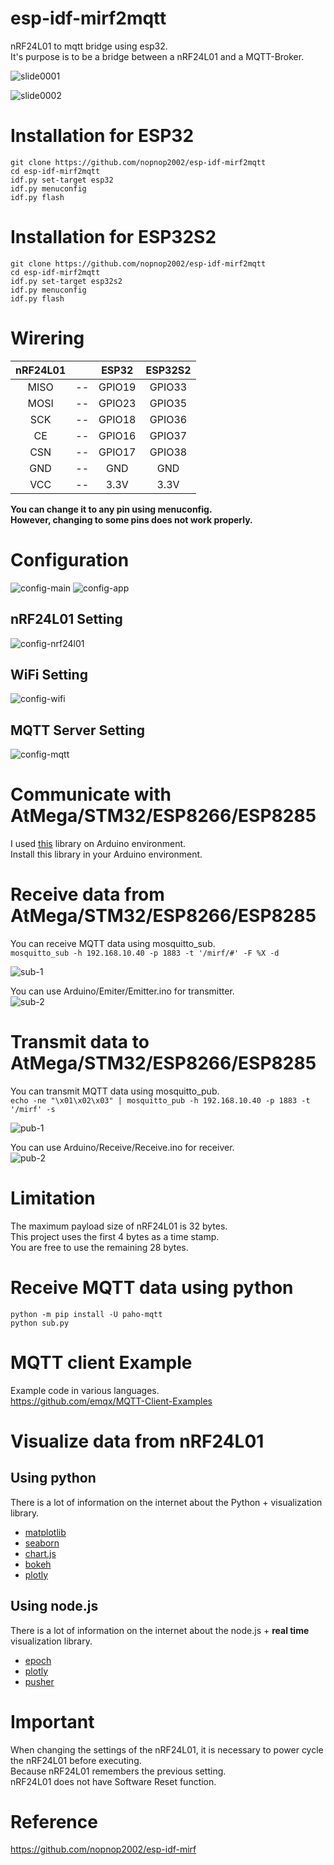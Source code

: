 # esp-idf-mirf2mqtt
nRF24L01 to mqtt bridge using esp32.   
It's purpose is to be a bridge between a nRF24L01 and a MQTT-Broker.    

![slide0001](https://user-images.githubusercontent.com/6020549/124595955-a33ed300-de9c-11eb-898d-e8cc4e8712fb.jpg)

![slide0002](https://user-images.githubusercontent.com/6020549/124596589-6b845b00-de9d-11eb-8279-83ee578cd872.jpg)


# Installation for ESP32

```
git clone https://github.com/nopnop2002/esp-idf-mirf2mqtt
cd esp-idf-mirf2mqtt
idf.py set-target esp32
idf.py menuconfig
idf.py flash
```

# Installation for ESP32S2

```
git clone https://github.com/nopnop2002/esp-idf-mirf2mqtt
cd esp-idf-mirf2mqtt
idf.py set-target esp32s2
idf.py menuconfig
idf.py flash
```

# Wirering

|nRF24L01||ESP32|ESP32S2|
|:-:|:-:|:-:|:-:|
|MISO|--|GPIO19|GPIO33|
|MOSI|--|GPIO23|GPIO35|
|SCK|--|GPIO18|GPIO36|
|CE|--|GPIO16|GPIO37|
|CSN|--|GPIO17|GPIO38|
|GND|--|GND|GND|
|VCC|--|3.3V|3.3V|

__You can change it to any pin using menuconfig.__   
__However, changing to some pins does not work properly.__


# Configuration

![config-main](https://user-images.githubusercontent.com/6020549/124592504-830d1500-de98-11eb-95b7-9787323a645f.jpg)
![config-app](https://user-images.githubusercontent.com/6020549/124592510-856f6f00-de98-11eb-8413-254b1c448530.jpg)

## nRF24L01 Setting
![config-nrf24l01](https://user-images.githubusercontent.com/6020549/124592589-95874e80-de98-11eb-8953-db44222a685d.jpg)

## WiFi Setting
![config-wifi](https://user-images.githubusercontent.com/6020549/124592651-a46e0100-de98-11eb-90eb-2ded527454fe.jpg)

## MQTT Server Setting
![config-mqtt](https://user-images.githubusercontent.com/6020549/124592695-afc12c80-de98-11eb-9675-814f2ae3d931.jpg)

# Communicate with AtMega/STM32/ESP8266/ESP8285   
I used [this](https://github.com/nopnop2002/Arduino-STM32-nRF24L01) library on Arduino environment.   
Install this library in your Arduino environment.   

# Receive data from AtMega/STM32/ESP8266/ESP8285   
You can receive MQTT data using mosquitto_sub.   
```mosquitto_sub -h 192.168.10.40 -p 1883 -t '/mirf/#' -F %X -d```

![sub-1](https://user-images.githubusercontent.com/6020549/124592770-c8c9dd80-de98-11eb-85a0-f4a84c7fd7b1.jpg)

You can use Arduino/Emiter/Emitter.ino for transmitter.   
![sub-2](https://user-images.githubusercontent.com/6020549/124592766-c8314700-de98-11eb-8463-c9ff4b79e4cd.jpg)

# Transmit data to AtMega/STM32/ESP8266/ESP8285   
You can transmit MQTT data using mosquitto_pub.   
```echo -ne "\x01\x02\x03" | mosquitto_pub -h 192.168.10.40 -p 1883 -t '/mirf' -s```

![pub-1](https://user-images.githubusercontent.com/6020549/124592898-f2830480-de98-11eb-8544-e6d53ded2db9.jpg)

You can use Arduino/Receive/Receive.ino for receiver.   
![pub-2](https://user-images.githubusercontent.com/6020549/124592904-f31b9b00-de98-11eb-8905-1a6bdbe5706d.jpg)

# Limitation   
The maximum payload size of nRF24L01 is 32 bytes.   
This project uses the first 4 bytes as a time stamp.   
You are free to use the remaining 28 bytes.   

# Receive MQTT data using python
```
python -m pip install -U paho-mqtt
python sub.py
```

# MQTT client Example
Example code in various languages.   
https://github.com/emqx/MQTT-Client-Examples


# Visualize data from nRF24L01   

## Using python
There is a lot of information on the internet about the Python + visualization library.   
- [matplotlib](https://matplotlib.org/)
- [seaborn](https://seaborn.pydata.org/index.html)
- [chart.js](https://www.chartjs.org/)
- [bokeh](https://bokeh.org/)
- [plotly](https://plotly.com/python/)

## Using node.js
There is a lot of information on the internet about the node.js + __real time__ visualization library.   
- [epoch](https://epochjs.github.io/epoch/real-time/)
- [plotly](https://plotly.com/javascript/streaming/)
- [pusher](https://pusher.com/tutorials/graph-javascript/)


# Important
When changing the settings of the nRF24L01, it is necessary to power cycle the nRF24L01 before executing.   
Because nRF24L01 remembers the previous setting.   
nRF24L01 does not have Software Reset function.   

# Reference

https://github.com/nopnop2002/esp-idf-mirf


